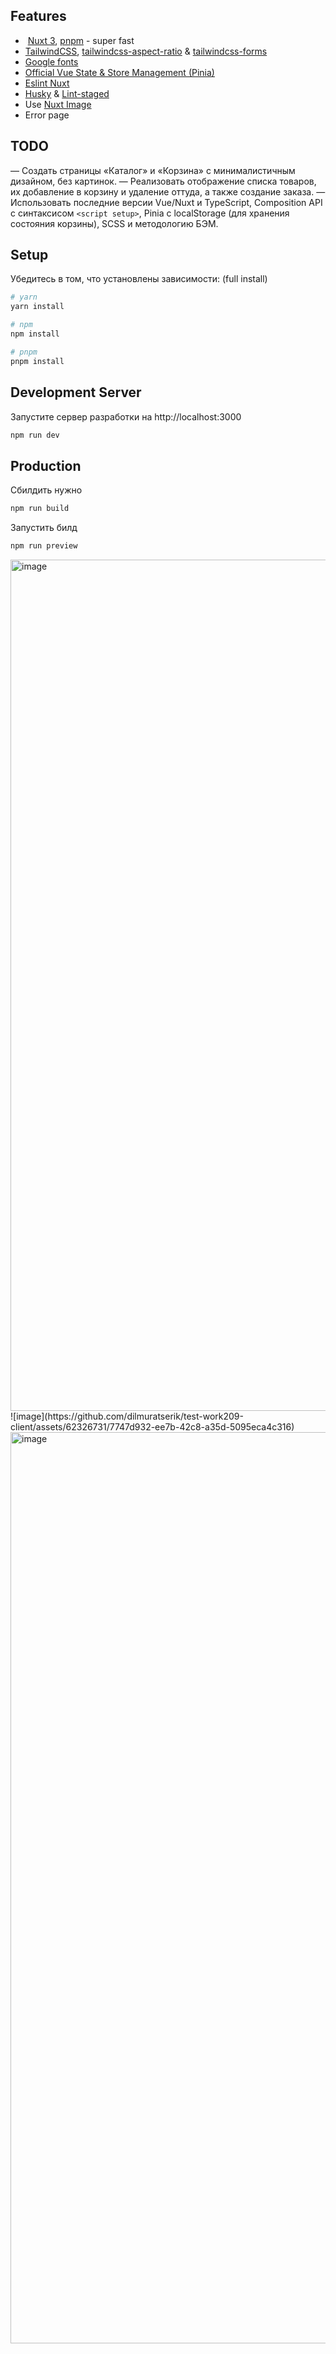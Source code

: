 ## Features

* ️ [Nuxt 3](https://github.com/nuxt/nuxt), [pnpm](https://pnpm.io/) - super fast
*  [TailwindCSS](https://tailwindcss.com/), [tailwindcss-aspect-ratio](https://github.com/tailwindlabs/tailwindcss-aspect-ratio) & [tailwindcss-forms](https://github.com/tailwindlabs/tailwindcss-forms)
* [Google fonts](https://github.com/nuxt-community/google-fonts-module)
* [Official Vue State & Store Management (Pinia)](https://pinia.vuejs.org/)
* [Eslint Nuxt](https://github.com/nuxt/eslint-config)
* [Husky](https://github.com/typicode/husky) & [Lint-staged](https://github.com/okonet/lint-staged)
* Use [Nuxt Image](https://github.com/nuxt/image#readme)
* Error page

## TODO

— Создать страницы «Каталог» и «Корзина» с минималистичным дизайном, без картинок.
— Реализовать отображение списка товаров, их добавление в корзину и удаление оттуда, а также создание заказа.
— Использовать последние версии Vue/Nuxt и TypeScript, Composition API с синтаксисом `<script setup>`, Pinia c localStorage (для хранения состояния корзины), SCSS и методологию БЭМ.
## Setup

Убедитесь в том, что установлены зависимости:
(full install)
```bash
# yarn
yarn install

# npm
npm install

# pnpm
pnpm install
```

## Development Server

Запустите сервер разработки на http://localhost:3000

```bash
npm run dev
```

## Production

Cбилдить нужно 

```bash
npm run build
```

Запустить билд

```bash
npm run preview
```
<img width="1362" alt="image" src="https://github.com/dilmuratserik/test-work209-client/assets/62326731/b1e7909c-722a-4254-92ab-40419480a9d8">
![image](https://github.com/dilmuratserik/test-work209-client/assets/62326731/7747d932-ee7b-42c8-a35d-5095eca4c316)
<img width="1458" alt="image" src="https://github.com/dilmuratserik/test-work209-client/assets/62326731/dc69cd35-f2f6-44d6-a8d3-98271b9f4e18">


